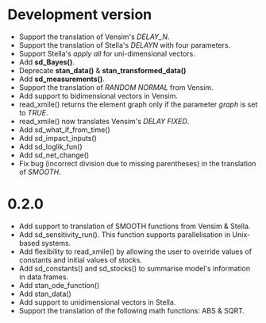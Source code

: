 # Development version

* Support the translation of Vensim's *DELAY_N*.
* Support the translation of Stella's *DELAYN* with four parameters.
* Support Stella's *apply all* for uni-dimensional vectors.
* Add **sd_Bayes()**.
* Deprecate **stan_data()** & **stan_transformed_data()**
* Add **sd_measurements()**.
* Support the translation of *RANDOM NORMAL* from Vensim.
* Add support to bidimensional vectors in Vensim.
* read_xmile() returns the element graph only if the parameter *graph* is set to *TRUE*.
* read_xmile() now translates Vensim's *DELAY FIXED*.
* Add sd_what_if_from_time()
* Add sd_impact_inputs()
* Add sd_loglik_fun()
* Add sd_net_change()
* Fix bug (incorrect division due to missing parentheses) in the translation of *SMOOTH*.

# 0.2.0

* Add support to translation of SMOOTH functions from Vensim & Stella.
* Add sd_sensitivity_run(). This function supports parallelisation in 
  Unix-based systems.
* Add flexibility to read_xmile() by allowing the user to override values of
  constants and initial values of stocks.
* Add sd_constants() and sd_stocks() to summarise model's information in data frames. 
* Add stan_ode_function()
* Add stan_data()
* Add support to unidimensional vectors in Stella.
* Support the translation of the following math functions: ABS & SQRT.
